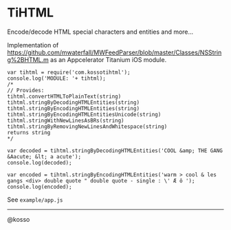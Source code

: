 # TiHTML
Encode/decode HTML special characters and entities and more...


Implementation of https://github.com/mwaterfall/MWFeedParser/blob/master/Classes/NSString%2BHTML.m as an Appcelerator Titanium iOS module. 

```
var tihtml = require('com.kossotihtml');
console.log('MODULE: '+ tihtml);
/*
// Provides:
tihtml.convertHTMLToPlainText(string)
tihtml.stringByDecodingHTMLEntities(string)
tihtml.stringByEncodingHTMLEntities(string)
tihtml.stringByEncodingHTMLEntitiesUnicode(string)
tihtml.stringWithNewLinesAsBRs(string)
tihtml.stringByRemovingNewLinesAndWhitespace(string)
returns string
*/

var decoded = tihtml.stringByDecodingHTMLEntities('COOL &amp; THE GANG &Aacute; &lt; a acute');
console.log(decoded);

var encoded = tihtml.stringByEncodingHTMLEntities('warm > cool & les gangs <div> double quote " double quote - single : \' Æ ô ');
console.log(encoded);
```

See `example/app.js` 

-----

@kosso

